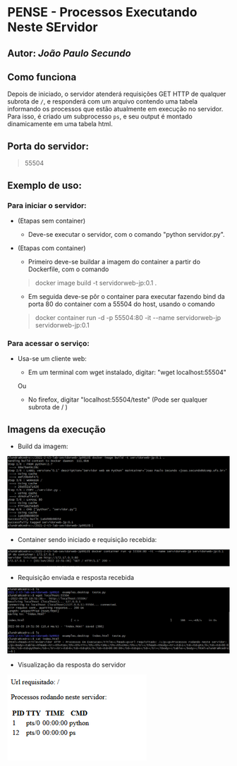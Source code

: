 # PENSE - Processos Executando Neste SErvidor

## Autor: _João Paulo Secundo_

## Como funciona
Depois de iniciado, o servidor atenderá requisições GET HTTP de qualquer subrota de `/`, e responderá com um arquivo contendo uma tabela informando os processos que estão atualmente em execução no servidor. Para isso, é criado um subprocesso `ps`, e seu output é montado dinamicamente em uma tabela html.

##  Porta do servidor:

> 55504

## Exemplo de uso:

### Para iniciar o servidor:

- (Etapas sem container)
    - Deve-se executar o servidor, com o comando "python servidor.py". 

- (Etapas com container)
    - Primeiro deve-se buildar a imagem do container a partir do Dockerfile, com o comando 
    > docker image build -t servidorweb-jp:0.1 .

    - Em seguida deve-se pôr o container para executar fazendo bind da porta 80 do container com a 55504 do host, usando o comando 
    > docker container run -d -p 55504:80 -it --name servidorweb-jp servidorweb-jp:0.1

### Para acessar o serviço:

- Usa-se um cliente web:

    - Em um terminal com wget instalado, digitar: "wget localhost:55504"
    
    Ou

    - No firefox, digitar "localhost:55504/teste" (Pode ser qualquer subrota de / )


## Imagens da execução

- Build da imagem:

![Imagem Build](/imagens_execucao_container/build.PNG "Processo da imagem sendo buildada")

- Container sendo iniciado e requisição recebida:

![Imagem executar servidor](/imagens_execucao_container/requisicao_recebida.PNG "Container sendo iniciado e requisição recebida")

- Requisição enviada e resposta recebida

![Imagem mandar requisicao](/imagens_execucao_container/requisicao_enviada_wget.PNG "Requisição enviada e resposta recebida")

- Visualização da resposta do servidor

![Visualização da resposta index.html](/imagens_execucao_container/visualizar_index.PNG "Visualização da resposta index.html")
